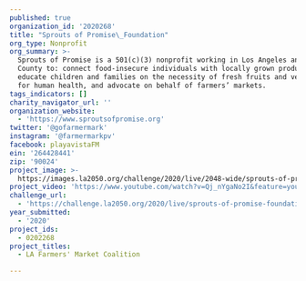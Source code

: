```yaml
---
published: true
organization_id: '2020268'
title: "Sprouts of Promise\_Foundation"
org_type: Nonprofit
org_summary: >-
  Sprouts of Promise is a 501(c)(3) nonprofit working in Los Angeles and Orange
  County to: connect food-insecure individuals with locally grown produce,
  educate children and families on the necessity of fresh fruits and vegetables
  for human health, and advocate on behalf of farmers’ markets. 
tags_indicators: []
charity_navigator_url: ''
organization_website:
  - 'https://www.sproutsofpromise.org'
twitter: '@gofarmermark'
instagram: '@farmermarkpv'
facebook: playavistaFM
ein: '264428441'
zip: '90024'
project_image: >-
  https://images.la2050.org/challenge/2020/live/2048-wide/sprouts-of-promise-foundation.jpg
project_video: 'https://www.youtube.com/watch?v=Qj_nYgaNo2I&feature=youtu.be'
challenge_url:
  - 'https://challenge.la2050.org/2020/live/sprouts-of-promise-foundation/'
year_submitted:
  - '2020'
project_ids:
  - 0202268
project_titles:
  - LA Farmers' Market Coalition

---
```

